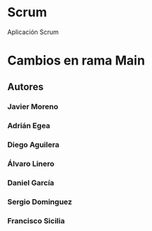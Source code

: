 # Scrum
Aplicación Scrum
# Cambios en rama Main
## Autores
### Javier Moreno
### Adrián Egea
### Diego Aguilera
### Álvaro Linero
### Daniel García
### Sergio Dominguez
### Francisco Sicilia
